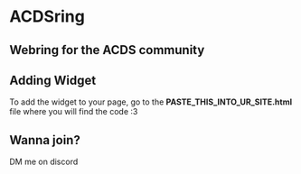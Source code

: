 # ACDSring

<h2>Webring for the ACDS community</h2>


<h2>Adding Widget</h2>

To add the widget to your page, go to the **PASTE_THIS_INTO_UR_SITE.html** file where you will find the code :3

<h2>Wanna join?</h2>

DM me on discord
